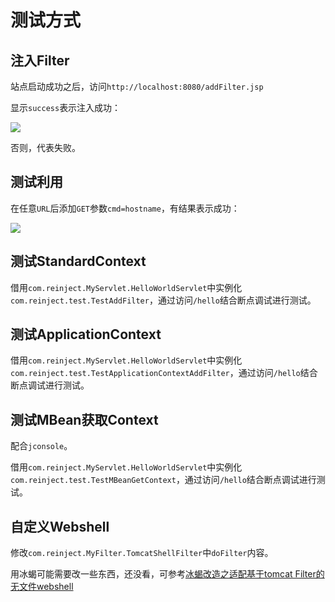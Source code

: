 # 测试方式

## 注入Filter

站点启动成功之后，访问`http://localhost:8080/addFilter.jsp`

显示`success`表示注入成功：

![](https://cdn.jsdelivr.net/gh/cnsimo/pic_bed/20200704165802.png)

否则，代表失败。

## 测试利用

在任意`URL`后添加`GET`参数`cmd=hostname`，有结果表示成功：

![](https://cdn.jsdelivr.net/gh/cnsimo/pic_bed/20200704170044.png)

## 测试StandardContext

借用`com.reinject.MyServlet.HelloWorldServlet`中实例化`com.reinject.test.TestAddFilter`，通过访问`/hello`结合断点调试进行测试。

## 测试ApplicationContext

借用`com.reinject.MyServlet.HelloWorldServlet`中实例化`com.reinject.test.TestApplicationContextAddFilter`，通过访问`/hello`结合断点调试进行测试。

## 测试MBean获取Context

配合`jconsole`。

借用`com.reinject.MyServlet.HelloWorldServlet`中实例化`com.reinject.test.TestMBeanGetContext`，通过访问`/hello`结合断点调试进行测试。

## 自定义Webshell

修改`com.reinject.MyFilter.TomcatShellFilter`中`doFilter`内容。

用冰蝎可能需要改一些东西，还没看，可参考[冰蝎改造之适配基于tomcat Filter的无文件webshell](https://www.cnblogs.com/potatsoSec/p/13098595.html)